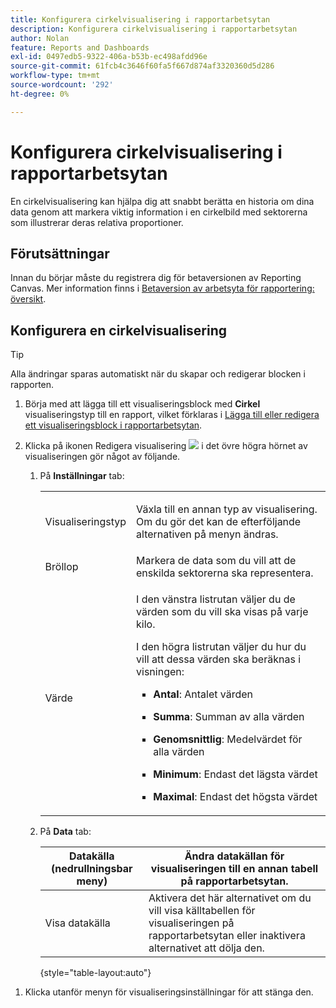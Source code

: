 ```yaml
---
title: Konfigurera cirkelvisualisering i rapportarbetsytan
description: Konfigurera cirkelvisualisering i rapportarbetsytan
author: Nolan
feature: Reports and Dashboards
exl-id: 0497edb5-9322-406a-b53b-ec498afdd96e
source-git-commit: 61fcb4c3646f60fa5f667d874af3320360d5d286
workflow-type: tm+mt
source-wordcount: '292'
ht-degree: 0%

---
```



# Konfigurera cirkelvisualisering i rapportarbetsytan

En cirkelvisualisering kan hjälpa dig att snabbt berätta en historia om dina data genom att markera viktig information i en cirkelbild med sektorerna som illustrerar deras relativa proportioner.

## Förutsättningar

Innan du börjar måste du registrera dig för betaversionen av Reporting Canvas. Mer information finns i [Betaversion av arbetsyta för rapportering: översikt](/help/quicksilver/product-announcements/betas/reporting-canvas-beta/reporting-canvas-beta-overview.md).

## Konfigurera en cirkelvisualisering

>[!TIP]
>
>Alla ändringar sparas automatiskt när du skapar och redigerar blocken i rapporten.

1. Börja med att lägga till ett visualiseringsblock med **Cirkel** visualiseringstyp till en rapport, vilket förklaras i [Lägga till eller redigera ett visualiseringsblock i rapportarbetsytan](../../../reports-and-dashboards/reporting-canvas/visualization-blocks/add-or-edit-report-visualization.md).

1. Klicka på ikonen Redigera visualisering ![](assets/edit-icon.png) i det övre högra hörnet av visualiseringen gör något av följande.

   1. På **Inställningar** tab:

      <table style="table-layout:auto">
       <col>
       <col>
       <tbody>
        <tr>
         <td role="rowheader">Visualiseringstyp</td>
         <td><p>Växla till en annan typ av visualisering. Om du gör det kan de efterföljande alternativen på menyn ändras.</p></td>
        </tr>
        <tr>
         <td role="rowheader">Bröllop</td>
         <td>Markera de data som du vill att de enskilda sektorerna ska representera.</td>
        </tr>
        <tr>
         <td role="rowheader">Värde</td>
         <td><p>I den vänstra listrutan väljer du de värden som du vill ska visas på varje kilo.</p><p>I den högra listrutan väljer du hur du vill att dessa värden ska beräknas i visningen:</p>
          <ul>
           <li><p><b>Antal</b>: Antalet värden</p></li>
           <li><p><b>Summa</b>: Summan av alla värden </p></li>
           <li><p><b>Genomsnittlig</b>: Medelvärdet för alla värden</p></li>
           <li><p><b>Minimum</b>: Endast det lägsta värdet</p></li>
           <li><p><b>Maximal</b>: Endast det högsta värdet</p></li>
          </ul></td>
        </tr>
       </tbody>
      </table>

   1. På **Data** tab:

      | Datakälla (nedrullningsbar meny) | Ändra datakällan för visualiseringen till en annan tabell på rapportarbetsytan. |
      |---|---|
      | Visa datakälla | Aktivera det här alternativet om du vill visa källtabellen för visualiseringen på rapportarbetsytan eller inaktivera alternativet att dölja den. |

      {style=&quot;table-layout:auto&quot;}

<!--   
      NOLAN-FLAG: convert table to html. 
      -->

1. Klicka utanför menyn för visualiseringsinställningar för att stänga den.
